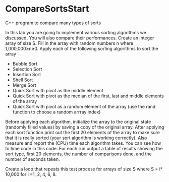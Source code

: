 # CompareSortsStart
C++ program to compare many types of sorts

In this lab you are going to implement various sorting algorithms we discussed. You will also compare their performances.
Create an integer array of size S. Fill in the array with random numbers n where 1,000,000≥n≥0. Apply each of the following sorting algorithms to sort the array

  - Bubble Sort
  - Selection Sort
  - Insertion Sort
  - Shell Sort
  - Merge Sort
  - Quick Sort with pivot as the middle element
  - Quick Sort with pivot as the median of the first, last and middle elements of the array
  - Quick Sort with pivot as a random element of the array (use the rand function to choose a random arrray index)

Before applying each algorithm, initialize the array to the original state (randomly filled values) by saving a copy of the original array. After applying each sort function print out the first 20 elements of the array to make sure that it is really sorted (your sort algorithm is working correctly).
Also measure and report the (CPU) time each algorithm takes. You can see how to time code in this code.  For each run output a table of results showing the sort type, first 20 elements, the number of comparisons done, and the number of seconds taken.

Create a loop that repeats this test process for arrays of size S where S =  i* 10,000 for i =1, 2, 4, 6, 8.
